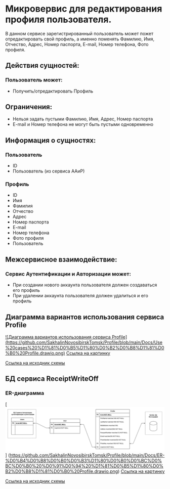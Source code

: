 # Микровервис для редактирования профиля пользователя.
В данном сервисе зарегистрированный пользователь может пожет отредактировать свой профиль, а именно поменять Фамилию, Имя, Отчество, Адрес, Номер паспорта, E-mail, Номер телефона, Фото профиля.

## Действия сущностей:
### Пользователь может:
- Получить/отредактировать Профиль

## Ограничения:
+ Нельзя задать пустыми Фамилию, Имя, Адрес, Номер паспорта
+ E-mail и Номер телефона не могут быть пустыми одновременно

## Информация о сущностях:
### Пользователь
+ ID
+ Пользователь (из сервиса ААиР)

### Профиль
+ ID
+ Имя
+ Фамилия
+ Отчество
+ Адрес
+ Номер паспорта
+ E-mail
+ Номер телефона
+ Фото профиля
+ Пользователь

## Межсервисное взаимодействие:
### Сервис Аутентификации и Авторизации может:
+ При создании нового аккаунта пользователя должен создаваться его профиль
+ При удалении аккаунта пользователя должен удалиться и его профиль


## Диаграмма вариантов использования сервиса Profile

[![Диаграмма вариантов использования сервиса Profile]
(https://github.com/SakhalinNovosibirskTomsk/Profile/blob/main/Docs/Use%20cases%20%D1%81%D0%B5%D1%80%D0%B2%D0%B8%D1%81%D0%B0%20Profile.drawio.png)](https://github.com/SakhalinNovosibirskTomsk/Profile/blob/main/Docs/Use%20cases%20%D1%81%D0%B5%D1%80%D0%B2%D0%B8%D1%81%D0%B0%20Profile.drawio.png)
[Ссылка на картинку](https://github.com/SakhalinNovosibirskTomsk/Profile/blob/main/Docs/Use%20cases%20%D1%81%D0%B5%D1%80%D0%B2%D0%B8%D1%81%D0%B0%20Profile.drawio.png)

[Ссылка на исходник схемы](https://github.com/SakhalinNovosibirskTomsk/Profile/blob/main/Docs/Use%20cases%20%D1%81%D0%B5%D1%80%D0%B2%D0%B8%D1%81%D0%B0%20Profile.drawio)


## БД сервиса ReceiptWriteOff

### ER-диаграмма
[![ER-диаграмма БД сервиса ReceiptWriteOff](https://github.com/SakhalinNovosibirskTomsk/Profile/blob/main/Docs/ER-%D0%B4%D0%B8%D0%B0%D0%B3%D1%80%D0%B0%D0%BC%D0%BC%D0%B0%20%D0%91%D0%94%20%D1%81%D0%B5%D1%80%D0%B2%D0%B8%D1%81%D0%B0%20Profile.drawio.png)]
(https://github.com/SakhalinNovosibirskTomsk/Profile/blob/main/Docs/ER-%D0%B4%D0%B8%D0%B0%D0%B3%D1%80%D0%B0%D0%BC%D0%BC%D0%B0%20%D0%91%D0%94%20%D1%81%D0%B5%D1%80%D0%B2%D0%B8%D1%81%D0%B0%20Profile.drawio.png)
[Ссылка на картинку](https://github.com/SakhalinNovosibirskTomsk/Profile/blob/main/Docs/ER-%D0%B4%D0%B8%D0%B0%D0%B3%D1%80%D0%B0%D0%BC%D0%BC%D0%B0%20%D0%91%D0%94%20%D1%81%D0%B5%D1%80%D0%B2%D0%B8%D1%81%D0%B0%20Profile.drawio.png)

[Ссылка на исходник схемы](https://github.com/SakhalinNovosibirskTomsk/Profile/blob/main/Docs/ER-%D0%B4%D0%B8%D0%B0%D0%B3%D1%80%D0%B0%D0%BC%D0%BC%D0%B0%20%D0%91%D0%94%20%D1%81%D0%B5%D1%80%D0%B2%D0%B8%D1%81%D0%B0%20Profile.drawio)
